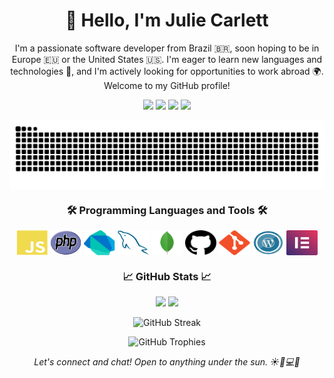 <h1 align='center'> 👋 Hello, I'm Julie Carlett </h1>

<p align='center'>
I'm a passionate software developer from Brazil 🇧🇷, soon hoping to be in Europe 🇪🇺 or the United States 🇺🇸. I'm eager to learn new languages and technologies 🚀, and I'm actively looking for opportunities to work abroad 🌍. Welcome to my GitHub profile!
</p>

<p align="center">
<a href="https://twitter.com/carlett_ju"><img src="https://img.shields.io/twitter/follow/carlett_ju?style=social"></a>
<a href="https://linkedin.com/in/carlettju"><img src="https://img.shields.io/badge/-carlettju-blue?style=flat-square&logo=Linkedin&logoColor=white&link=https://www.linkedin.com/in/carlettju/"></a>
<a href="https://instagram.com/carlettju"><img src="https://img.shields.io/badge/-@carlettju-E4405F?style=flat-square&logo=Instagram&logoColor=white&link=https://www.instagram.com/carlettju/"></a>
<a href="https://www.youtube.com/jucarlett"><img src="https://img.shields.io/youtube/views/jucarlett?style=social"></a>
</p>
<p> <img src="https://github.com/jucarlett/jucarlett/blob/main/assets/github-contribution-grid-snake.svg"  align="center"/></p>

<h3 align="center">🛠️ Programming Languages and Tools 🛠️</h3>

<p align="center">
 
  <img src="https://github.com/jucarlett/jucarlett/blob/main/assets/svg-javascript.svg" width="50" height="40" align="center"/>
  <img src="https://github.com/jucarlett/jucarlett/blob/main/assets/svg-php.svg" width="50" height="40" align="center"/>
  <img src="https://github.com/jucarlett/jucarlett/blob/main/assets/svg-dart.svg" width="50" height="40" align="center"/>
  <img src="https://github.com/jucarlett/jucarlett/blob/main/assets/svg-mysql.svg" width="50" height="40" align="center"/>
  <img src="https://github.com/jucarlett/jucarlett/blob/main/assets/svg-mongodb.svg" width="50" height="40" align="center"/>
  <img src="https://github.com/jucarlett/jucarlett/blob/main/assets/svg-github.svg" width="50" height="40" align="center"/>
  <img src="https://github.com/jucarlett/jucarlett/blob/main/assets/svg-git.svg" width="50" height="40" align="center"/>
  <img src="https://github.com/jucarlett/jucarlett/blob/main/assets/svg-wordpress.svg" width="50" height="40" align="center"/>
  <img src="https://github.com/jucarlett/jucarlett/blob/main/assets/svg-elementor.svg" width="50" height="40" align="center"/>
</p>

<h3 align="center">📈 GitHub Stats 📈</h3>

<p align="center">
  <img height="180em" src="https://github-readme-stats.vercel.app/api?username=jucarlett&show_icons=true&hide_border=true&&count_private=true&include_all_commits=true&theme=radical" />
  <img height="180em" src="https://github-readme-stats.vercel.app/api/top-langs/?username=jucarlett&exclude_repo=KNN-Image-Classification&show_icons=true&hide_border=true&layout=compact&langs_count=8&theme=radical"/>
</p>

<p align="center">
  <img src="https://streak-stats.demolab.com?user=jucarlett&theme=dracula&border_radius=2&card_width=400" alt="GitHub Streak" />
</p>

<p align="center">
  <img src="https://github-profile-trophy.vercel.app/?username=jucarlett&theme=dracula" alt="GitHub Trophies" />
</p>

<p align='center'>
  <i>Let's connect and chat! Open to anything under the sun. ☀️🌈💻🚀</i>
</p>
